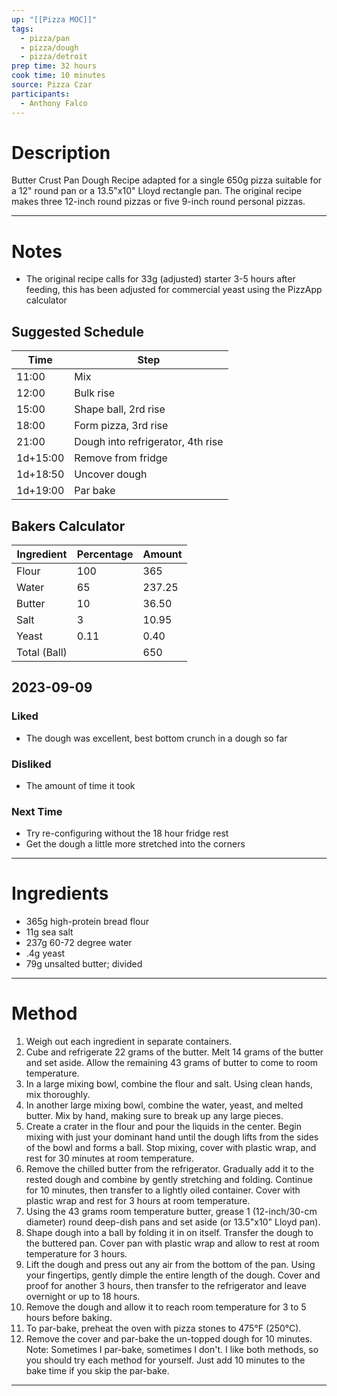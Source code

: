 ```yaml
---
up: "[[Pizza MOC]]"
tags:
  - pizza/pan
  - pizza/dough
  - pizza/detroit
prep time: 32 hours
cook time: 10 minutes
source: Pizza Czar
participants:
  - Anthony Falco
---
```

# Description
Butter Crust Pan Dough Recipe adapted for a single 650g pizza suitable for a 12" round pan or a 13.5"x10" Lloyd rectangle pan. The original recipe makes three 12-inch round pizzas or five 9-inch round personal pizzas.

---
# Notes
* The original recipe calls for 33g (adjusted) starter 3-5 hours after feeding, this has been adjusted for commercial yeast using the PizzApp calculator
## Suggested Schedule
| Time     | Step                              |
| -------- | --------------------------------- |
| 11:00    | Mix                               |
| 12:00    | Bulk rise                         |
| 15:00    | Shape ball, 2rd rise              |
| 18:00    | Form pizza, 3rd rise              |
| 21:00    | Dough into refrigerator, 4th rise |
| 1d+15:00 | Remove from fridge                | 
| 1d+18:50 | Uncover dough                     |
| 1d+19:00 | Par bake                          |

## Bakers Calculator
| Ingredient   | Percentage | Amount |
| ------------ | ---------- | ------ |
| Flour        | 100        | 365    |
| Water        | 65         | 237.25 |
| Butter       | 10         | 36.50  |
| Salt         | 3          | 10.95  |
| Yeast        | 0.11       | 0.40   |
| Total (Ball) |            | 650    |
<!-- TBLFM: @I$>=(@>$>/(sum(@2$2..@5$2)*0.01));%.0f -->
<!-- TBLFM: @3$>..@6$>=(($-1*0.01)*@I$>);%.2f -->

<!-- haha, good luck: https://github.com/tgrosinger/md-advanced-tables/blob/main/docs/formulas.md -->

## 2023-09-09
### Liked
* The dough was excellent, best bottom crunch in a dough so far
### Disliked
* The amount of time it took
### Next Time
* Try re-configuring without the 18 hour fridge rest
* Get the dough a little more stretched into the corners
---
# Ingredients
* 365g high-protein bread flour
* 11g sea salt
* 237g 60-72 degree water
* .4g yeast
* 79g unsalted butter; divided
---
# Method
1. Weigh out each ingredient in separate containers.
2. Cube and refrigerate 22 grams of the butter. Melt 14 grams of the butter and set aside. Allow the remaining 43 grams of butter to come to room temperature.
3. In a large mixing bowl, combine the flour and salt. Using clean hands, mix thoroughly.
4. In another large mixing bowl, combine the water, yeast, and melted butter. Mix by hand, making sure to break up any large pieces.
5. Create a crater in the flour and pour the liquids in the center. Begin mixing with just your dominant hand until the dough lifts from the sides of the bowl and forms a ball. Stop mixing, cover with plastic wrap, and rest for 30 minutes at room temperature.
6. Remove the chilled butter from the refrigerator. Gradually add it to the rested dough and combine by gently stretching and folding. Continue for 10 minutes, then transfer to a lightly oiled container. Cover with plastic wrap and rest for 3 hours at room temperature.
7. Using the 43 grams room temperature butter, grease 1 (12-inch/30-cm diameter) round deep-dish pans and set aside (or 13.5"x10" Lloyd pan).
8. Shape dough into a ball by folding it in on itself. Transfer the dough to the buttered pan. Cover pan with plastic wrap and allow to rest at room temperature for 3 hours.
9. Lift the dough and press out any air from the bottom of the pan. Using your fingertips, gently dimple the entire length of the dough. Cover and proof for another 3 hours, then transfer to the refrigerator and leave overnight or up to 18 hours.
10. Remove the dough and allow it to reach room temperature for 3 to 5 hours before baking.
11. To par-bake, preheat the oven with pizza stones to 475°F (250°C).
12. Remove the cover and par-bake the un-topped dough for 10 minutes. Note: Sometimes I par-bake, sometimes I don't. I like both methods, so you should try each method for yourself. Just add 10 minutes to the bake time if you skip the par-bake.
---